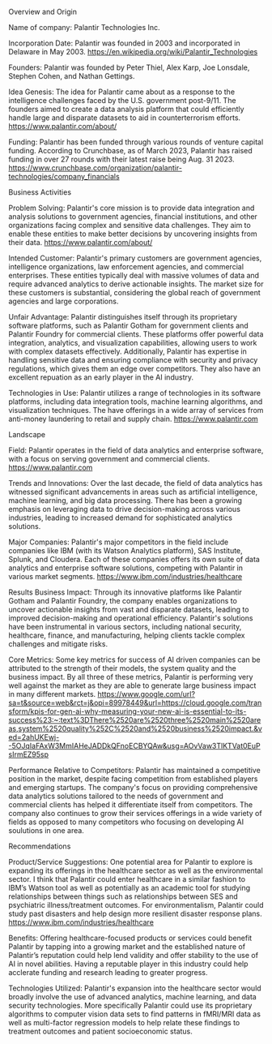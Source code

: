 Overview and Origin

Name of company: Palantir Technologies Inc.

Incorporation Date: Palantir was founded in 2003 and incorporated in Delaware in May 2003.
https://en.wikipedia.org/wiki/Palantir_Technologies

Founders: Palantir was founded by Peter Thiel, Alex Karp, Joe Lonsdale, Stephen Cohen, and Nathan Gettings.

Idea Genesis: The idea for Palantir came about as a response to the intelligence challenges faced by the U.S. government post-9/11. The founders aimed to create a data analysis platform that could efficiently handle large and disparate datasets to aid in counterterrorism efforts.
https://www.palantir.com/about/

Funding: Palantir has been funded through various rounds of venture capital funding. According to Crunchbase, as of March 2023, Palantir has raised funding in over 27 rounds with their latest raise being Aug. 31 2023. 
https://www.crunchbase.com/organization/palantir-technologies/company_financials

Business Activities

Problem Solving: Palantir's core mission is to provide data integration and analysis solutions to government agencies, financial institutions, and other organizations facing complex and sensitive data challenges. They aim to enable these entities to make better decisions by uncovering insights from their data.
https://www.palantir.com/about/

Intended Customer: Palantir's primary customers are government agencies, intelligence organizations, law enforcement agencies, and commercial enterprises. These entities typically deal with massive volumes of data and require advanced analytics to derive actionable insights. The market size for these customers is substantial, considering the global reach of government agencies and large corporations.

Unfair Advantage: Palantir distinguishes itself through its proprietary software platforms, such as Palantir Gotham for government clients and Palantir Foundry for commercial clients. These platforms offer powerful data integration, analytics, and visualization capabilities, allowing users to work with complex datasets effectively. Additionally, Palantir has expertise in handling sensitive data and ensuring compliance with security and privacy regulations, which gives them an edge over competitors. They also have an excellent repuation as an early player in the AI industry.


Technologies in Use: Palantir utilizes a range of technologies in its software platforms, including data integration tools, machine learning algorithms, and visualization techniques. The have offerings in a wide array of services from anti-money laundering to retail and supply chain.
https://www.palantir.com

Landscape

Field: Palantir operates in the field of data analytics and enterprise software, with a focus on serving government and commercial clients.
https://www.palantir.com

Trends and Innovations: Over the last decade, the field of data analytics has witnessed significant advancements in areas such as artificial intelligence, machine learning, and big data processing. There has been a growing emphasis on leveraging data to drive decision-making across various industries, leading to increased demand for sophisticated analytics solutions.

Major Companies: Palantir's major competitors in the field include companies like IBM (with its Watson Analytics platform), SAS Institute, Splunk, and Cloudera. Each of these companies offers its own suite of data analytics and enterprise software solutions, competing with Palantir in various market segments.
https://www.ibm.com/industries/healthcare

Results
Business Impact: Through its innovative platforms like Palantir Gotham and Palantir Foundry, the company enables organizations to uncover actionable insights from vast and disparate datasets, leading to improved decision-making and operational efficiency. Palantir's solutions have been instrumental in various sectors, including national security, healthcare, finance, and manufacturing, helping clients tackle complex challenges and mitigate risks. 

Core Metrics: Some key metrics for success of AI driven companies can be attributed to the strength of their models, the system quality and the business impact. By all three of these metrics, Palantir is performing very well against the market as they are able to generate large business impact in many different markets.
https://www.google.com/url?sa=t&source=web&rct=j&opi=89978449&url=https://cloud.google.com/transform/kpis-for-gen-ai-why-measuring-your-new-ai-is-essential-to-its-success%23:~:text%3DThere%2520are%2520three%2520main%2520areas,system%2520quality%252C%2520and%2520business%2520impact.&ved=2ahUKEwj--5OJqIaFAxW3MmIAHeJADDkQFnoECBYQAw&usg=AOvVaw3TlKTVat0EuPsIrmEZ95sp

Performance Relative to Competitors: Palantir has maintained a competitive position in the market, despite facing competition from established players and emerging startups. The company's focus on providing comprehensive data analytics solutions tailored to the needs of government and commercial clients has helped it differentiate itself from competitors. The company also continues to grow their services offerings in a wide variety of fields as opposed to many competitors who focusing on developing AI soulutions in one area.

Recommendations

Product/Service Suggestions: One potential area for Palantir to explore is expanding its offerings in the healthcare sector as well as the environmental sector. I think that Palantir could enter healthcare in a similar fashion to IBM’s Watson tool as well as potentially as an academic tool for studying relationships between things such as relationships between SES and psychiatric illness/treatment outcomes. For environmentalism, Palantir could study past disasters and help design more resilient disaster response plans.
https://www.ibm.com/industries/healthcare

Benefits: Offering healthcare-focused products or services could benefit Palantir by tapping into a growing market and the established nature of Palantir’s reputation could help lend validity and offer stability to the use of AI in novel abilities. Having a reputable player in this industry could help acclerate funding and research leading to greater progress.

Technologies Utilized: Palantir's expansion into the healthcare sector would broadly involve the use of advanced analytics, machine learning, and data security technologies. More specifically Palantir could use its proprietary algorithms to computer vision data sets to find patterns in fMRI/MRI data as well as multi-factor regression models to help relate these findings to treatment outcomes and patient socioeconomic status.

